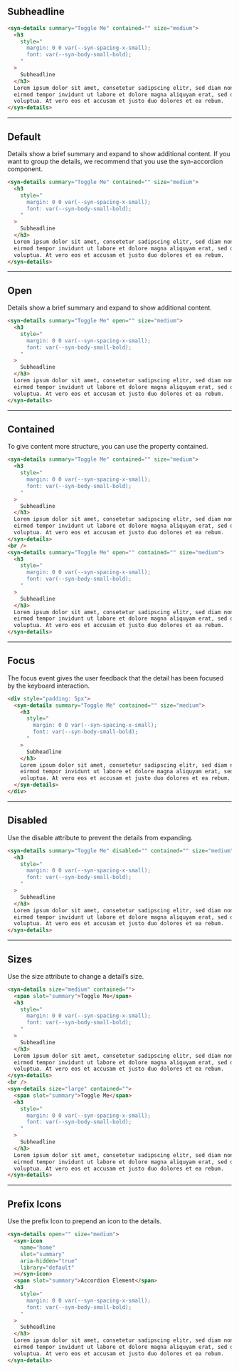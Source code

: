 ## Subheadline

```html
<syn-details summary="Toggle Me" contained="" size="medium">
  <h3
    style="
      margin: 0 0 var(--syn-spacing-x-small);
      font: var(--syn-body-small-bold);
    "
  >
    Subheadline
  </h3>
  Lorem ipsum dolor sit amet, consetetur sadipscing elitr, sed diam nonumy
  eirmod tempor invidunt ut labore et dolore magna aliquyam erat, sed diam
  voluptua. At vero eos et accusam et justo duo dolores et ea rebum.
</syn-details>
```

---

## Default

Details show a brief summary and expand to show additional content. If you want to group the details, we recommend that you use the syn-accordion component.

```html
<syn-details summary="Toggle Me" contained="" size="medium">
  <h3
    style="
      margin: 0 0 var(--syn-spacing-x-small);
      font: var(--syn-body-small-bold);
    "
  >
    Subheadline
  </h3>
  Lorem ipsum dolor sit amet, consetetur sadipscing elitr, sed diam nonumy
  eirmod tempor invidunt ut labore et dolore magna aliquyam erat, sed diam
  voluptua. At vero eos et accusam et justo duo dolores et ea rebum.
</syn-details>
```

---

## Open

Details show a brief summary and expand to show additional content.

```html
<syn-details summary="Toggle Me" open="" size="medium">
  <h3
    style="
      margin: 0 0 var(--syn-spacing-x-small);
      font: var(--syn-body-small-bold);
    "
  >
    Subheadline
  </h3>
  Lorem ipsum dolor sit amet, consetetur sadipscing elitr, sed diam nonumy
  eirmod tempor invidunt ut labore et dolore magna aliquyam erat, sed diam
  voluptua. At vero eos et accusam et justo duo dolores et ea rebum.
</syn-details>
```

---

## Contained

To give content more structure, you can use the property contained.

```html
<syn-details summary="Toggle Me" contained="" size="medium">
  <h3
    style="
      margin: 0 0 var(--syn-spacing-x-small);
      font: var(--syn-body-small-bold);
    "
  >
    Subheadline
  </h3>
  Lorem ipsum dolor sit amet, consetetur sadipscing elitr, sed diam nonumy
  eirmod tempor invidunt ut labore et dolore magna aliquyam erat, sed diam
  voluptua. At vero eos et accusam et justo duo dolores et ea rebum.
</syn-details>
<br />
<syn-details summary="Toggle Me" open="" contained="" size="medium">
  <h3
    style="
      margin: 0 0 var(--syn-spacing-x-small);
      font: var(--syn-body-small-bold);
    "
  >
    Subheadline
  </h3>
  Lorem ipsum dolor sit amet, consetetur sadipscing elitr, sed diam nonumy
  eirmod tempor invidunt ut labore et dolore magna aliquyam erat, sed diam
  voluptua. At vero eos et accusam et justo duo dolores et ea rebum.
</syn-details>
```

---

## Focus

The focus event gives the user feedback that the detail has been focused by the keyboard interaction.

```html
<div style="padding: 5px">
  <syn-details summary="Toggle Me" contained="" size="medium">
    <h3
      style="
        margin: 0 0 var(--syn-spacing-x-small);
        font: var(--syn-body-small-bold);
      "
    >
      Subheadline
    </h3>
    Lorem ipsum dolor sit amet, consetetur sadipscing elitr, sed diam nonumy
    eirmod tempor invidunt ut labore et dolore magna aliquyam erat, sed diam
    voluptua. At vero eos et accusam et justo duo dolores et ea rebum.
  </syn-details>
</div>
```

---

## Disabled

Use the disable attribute to prevent the details from expanding.

```html
<syn-details summary="Toggle Me" disabled="" contained="" size="medium">
  <h3
    style="
      margin: 0 0 var(--syn-spacing-x-small);
      font: var(--syn-body-small-bold);
    "
  >
    Subheadline
  </h3>
  Lorem ipsum dolor sit amet, consetetur sadipscing elitr, sed diam nonumy
  eirmod tempor invidunt ut labore et dolore magna aliquyam erat, sed diam
  voluptua. At vero eos et accusam et justo duo dolores et ea rebum.
</syn-details>
```

---

## Sizes

Use the size attribute to change a detail’s size.

```html
<syn-details size="medium" contained="">
  <span slot="summary">Toggle Me</span>
  <h3
    style="
      margin: 0 0 var(--syn-spacing-x-small);
      font: var(--syn-body-small-bold);
    "
  >
    Subheadline
  </h3>
  Lorem ipsum dolor sit amet, consetetur sadipscing elitr, sed diam nonumy
  eirmod tempor invidunt ut labore et dolore magna aliquyam erat, sed diam
  voluptua. At vero eos et accusam et justo duo dolores et ea rebum.
</syn-details>
<br />
<syn-details size="large" contained="">
  <span slot="summary">Toggle Me</span>
  <h3
    style="
      margin: 0 0 var(--syn-spacing-x-small);
      font: var(--syn-body-small-bold);
    "
  >
    Subheadline
  </h3>
  Lorem ipsum dolor sit amet, consetetur sadipscing elitr, sed diam nonumy
  eirmod tempor invidunt ut labore et dolore magna aliquyam erat, sed diam
  voluptua. At vero eos et accusam et justo duo dolores et ea rebum.
</syn-details>
```

---

## Prefix Icons

Use the prefix Icon to prepend an icon to the details.

```html
<syn-details open="" size="medium">
  <syn-icon
    name="home"
    slot="summary"
    aria-hidden="true"
    library="default"
  ></syn-icon>
  <span slot="summary">Accordion Element</span>
  <h3
    style="
      margin: 0 0 var(--syn-spacing-x-small);
      font: var(--syn-body-small-bold);
    "
  >
    Subheadline
  </h3>
  Lorem ipsum dolor sit amet, consetetur sadipscing elitr, sed diam nonumy
  eirmod tempor invidunt ut labore et dolore magna aliquyam erat, sed diam
  voluptua. At vero eos et accusam et justo duo dolores et ea rebum.
</syn-details>
```
